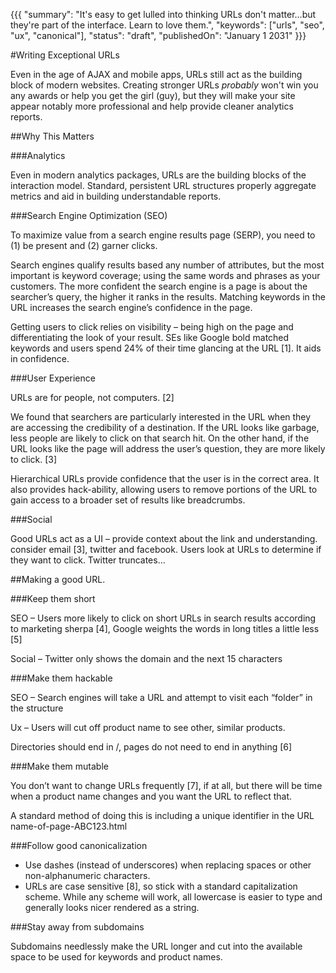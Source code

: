 {{{
    "summary": "It's easy to get lulled into thinking URLs don't matter...but they're part of the interface. Learn to love them.",
    "keywords": ["urls", "seo", "ux", "canonical"],
    "status": "draft",
    "publishedOn": "January 1 2031"
}}}

#Writing Exceptional URLs

Even in the age of AJAX and mobile apps, URLs still act as the building block of modern websites. Creating stronger URLs *probably* won't win you any awards or help you get the girl (guy), but they will make your site appear notably more professional and help provide cleaner analytics reports.

##Why This Matters

###Analytics

Even in modern analytics packages, URLs are the building blocks of the interaction model. Standard, persistent URL structures properly aggregate metrics and aid in building understandable reports.

###Search Engine Optimization (SEO)

To maximize value from a search engine results page (SERP), you need to (1) be present and (2) garner clicks.

Search engines qualify results based any number of attributes, but the most important is keyword coverage; using the same words and phrases as your customers. The more confident the search engine is a page is about the searcher’s query, the higher it ranks in the results. Matching keywords in the URL increases the search engine’s confidence in the page.

Getting users to click relies on visibility – being high on the page and differentiating the look of your result. SEs like Google bold matched keywords and users spend 24% of their time glancing at the URL [1]. It aids in confidence.

###User Experience

URLs are for people, not computers. [2]

We found that searchers are particularly interested in the URL when they are accessing the credibility of a destination. If the URL looks like garbage, less people are likely to click on that search hit. On the other hand, if the URL looks like the page will address the user’s question, they are more likely to click. [3]

Hierarchical URLs provide confidence that the user is in the correct area. It also provides hack-ability, allowing users to remove portions of the URL to gain access to a broader set of results like breadcrumbs.

###Social

Good URLs act as a UI – provide context about the link and understanding. consider email [3], twitter and facebook. Users look at URLs to determine if they want to click. Twitter truncates...

##Making a good URL.

###Keep them short

SEO – Users more likely to click on short URLs in search results according to marketing sherpa [4], Google weights the words in long titles a little less [5]

Social – Twitter only shows the domain and the next 15 characters

###Make them hackable

SEO – Search engines will take a URL and attempt to visit each “folder” in the structure

Ux – Users will cut off product name to see other, similar products.

Directories should end in /, pages do not need to end in anything [6]

###Make them mutable

You don’t want to change URLs frequently [7], if at all, but there will be time when a product name changes and you want the URL to reflect that.

A standard method of doing this is including a unique identifier in the URL name-of-page-ABC123.html

###Follow good canonicalization

 * Use dashes (instead of underscores) when replacing spaces or other non-alphanumeric characters.
 * URLs are case sensitive [8], so stick with a standard capitalization scheme. While any scheme will work, all lowercase is easier to type and generally looks nicer rendered as a string.

###Stay away from subdomains

Subdomains needlessly make the URL longer and cut into the available space to be used for keywords and product names.

<!--
/catalog/name-of-product-uniqueid
URL Filenames Are Dynamically Generated
Manually creating URLs for all products in a non-starter due to the sheer size of the catalogs. For keyword-rich URLs to realistically work, they will need to be dynamically generated.

Manually creating URLs is a non-starter due to the sheer size of the catalog. URLs for products and categories should be dynamically driven according to the following algorithm:
Remove all non-alphanumeric characters (except dashes); Crush multiple spaces to one space; Replace spaces with dashes; append product id to end
URLs should be editable
I’ve seen time where automatic URLs create embarrassing or incorrect descritions. The that end, URLs should be editable. Past URLs should 301 redirect to the new URL.



You don’t want to edit them often—ideally at all—since every new URL will require time to get back to the SEO ranking of the last one, but manually creating URL
Define top-level category by site hierarchy
•    Catalog -- /catalog/name-of-product OR Product /product/name-of-product
•	Category -- /category/healthcare/blood-pressure-cuffs
•	Invoice -- /invoice/invoice-number
•	Order History – /order-history/po-number
•	Search -- /search



Domain Name
Stick with custom domain name instead of a subdomain
Folder Structure
We need to consider what data we might want to grab out of a URL. Do we care about manufacturers or catalogs?
/catalog/dsef/title-of-product   vs   /3m/legal-pad
File Name
Don’t add an “.html” to the end. Strip out all unnecessary words (to, and, the). Place manufacturer name at the end “by Pancea”
Pages must exist at every level
Separate category structure from product structure from spend management structure

De-dupe – should we remove the same words if they occur repeatedly? i.e. http://www.medline.com/product/Excel-Extra-Wide-Wheelchairs/Extra-Wide/Bariatric/Z05-PF05040 -- favor the later version? http://www.medline.com/product/Excel-Wheelchairs/Extra-Wide/Bariatric/Z05-PF05040
 
Works Cited
[1] 	E. Cutrell and Z. Guan, "An eye-tracking study of information usage in Web search: Variations in target position and contextual snippet length," Microsoft Research, Redmond, 2007.
[2] 	A. Bonini, "URLs are for People, not Computers," 5 4 2013. [Online]. Available: http://www.not-implemented.com/urls-are-for-people-not-computers/. [Accessed 6 4 2013].
[3] 	J. Nielsen, "URL as UI," 21 3 1999. [Online]. Available: http://www.nngroup.com/articles/url-as-ui/. [Accessed 9 4 2013].
[4] 	Marketing Sherpa, "3,186 Search Marketers Reveal What Tactics Work & What Don't in SEM," 12 10 2007. [Online]. Available: http://www.marketingsherpa.com/article/3186-search-marketers-reveal-what. [Accessed 11 4 2013].
[5] 	S. Spencer, "Interview with Google’s Matt Cutts at Pubcon," 31 1 2008. [Online]. Available: http://www.stephanspencer.com/matt-cutts-interview/. [Accessed 11 4 2013].
[6] 	J. Jacek, "Clean URL Design - Best Practices," 12 5 2011. [Online]. Available: http://rield.com/how-to/url-design. [Accessed 15 4 2013].
[7] 	M. McGee, "7 Rules for Writing URLs," 9 6 2009. [Online]. Available: http://www.smallbusinesssem.com/7-rules-for-writing-urls/2043/. [Accessed 11 4 2013].
[8] 	J. Sherrod, "Case Sensitive URLs and SEO – Case Matters," 2 2013. [Online]. Available: http://www.searchdiscovery.com/blog/seo/case-sensitive-urls-and-seo-case-matters/. [Accessed 15 4 2013].
[9] 	T. Berners-Lee, "Cool URIs don't change," W3C, [Online]. Available: http://www.w3.org/Provider/Style/URI.html. [Accessed 1998].
[10] 	Google, 16 10 2012. [Online]. Available: http://support.google.com/webmasters/bin/answer.py?hl=en&answer=76329. [Accessed 8 4 2013].
-->
